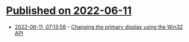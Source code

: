 # [Published on 2022-06-11](index.md)

* [2022-06-11, 07:13:58](https://news.ycombinator.com/item?id=31702616) - [Changing the primary display using the Win32 API](https://blog.lohr.dev/primary-display-windows)
